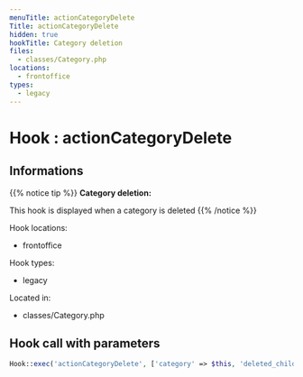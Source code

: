 ```yaml
---
menuTitle: actionCategoryDelete
Title: actionCategoryDelete
hidden: true
hookTitle: Category deletion
files:
  - classes/Category.php
locations:
  - frontoffice
types:
  - legacy
---
```


# Hook : actionCategoryDelete

## Informations

{{% notice tip %}}
**Category deletion:** 

This hook is displayed when a category is deleted
{{% /notice %}}

Hook locations: 
  - frontoffice

Hook types: 
  - legacy

Located in: 
  - classes/Category.php

## Hook call with parameters

```php
Hook::exec('actionCategoryDelete', ['category' => $this, 'deleted_children' => $deletedChildren]);
```